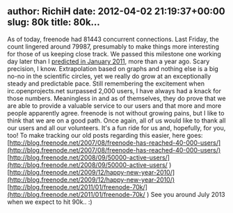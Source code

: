 author: RichiH
date: 2012-04-02 21:19:37+00:00
slug: 80k
title: 80k...
---

As of today, freenode had 81443 concurrent connections. Last Friday, the count lingered around 79987, presumably to make things more interesting for those of us keeping close track.
We passed this milestone one working day later than I [predicted in January 2011](http://blog.freenode.net/2011/01/freenode-70k/ ), more than a year ago. Scary precision, I know. Extrapolation based on graphs and nothing else is a big no-no in the scientific circles, yet we really do grow at an exceptionally steady and predictable pace.
Still remembering the excitement when irc.openprojects.net surpassed 2,000 users, I have always had a knack for those numbers. Meaningless in and as of themselves, they do prove that we are able to provide a valuable service to our users and that more and more people apparently agree. freenode is not without growing pains, but I like to think that we are on a good path.
Once again, all of us would like to thank all our users and all our volunteers. It's a fun ride for us and, hopefully, for you, too!
To make tracking our old posts regarding this easier, here goes:
[http://blog.freenode.net/2007/08/freenode-has-reached-40-000-users/](http://blog.freenode.net/2007/08/freenode-has-reached-40-000-users/)
[http://blog.freenode.net/2008/09/50000-active-users/](http://blog.freenode.net/2008/09/50000-active-users/ )
[http://blog.freenode.net/2009/12/happy-new-year-2010/](http://blog.freenode.net/2009/12/happy-new-year-2010/)
[http://blog.freenode.net/2011/01/freenode-70k/](http://blog.freenode.net/2011/01/freenode-70k/ )
See you around July 2013 when we expect to hit 90k.. :)
